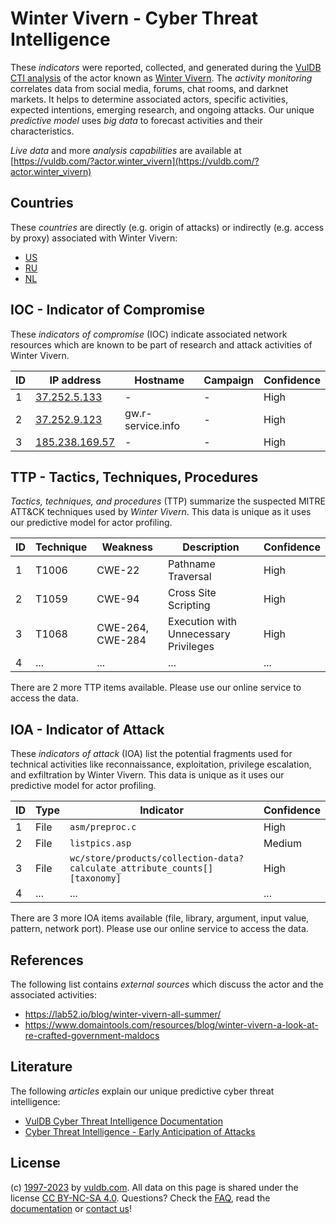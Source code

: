 # Winter Vivern - Cyber Threat Intelligence

These _indicators_ were reported, collected, and generated during the [VulDB CTI analysis](https://vuldb.com/?kb.cti) of the actor known as [Winter Vivern](https://vuldb.com/?actor.winter_vivern). The _activity monitoring_ correlates data from social media, forums, chat rooms, and darknet markets. It helps to determine associated actors, specific activities, expected intentions, emerging research, and ongoing attacks. Our unique _predictive model_ uses _big data_ to forecast activities and their characteristics.

_Live data_ and more _analysis capabilities_ are available at [https://vuldb.com/?actor.winter_vivern](https://vuldb.com/?actor.winter_vivern)

## Countries

These _countries_ are directly (e.g. origin of attacks) or indirectly (e.g. access by proxy) associated with Winter Vivern:

* [US](https://vuldb.com/?country.us)
* [RU](https://vuldb.com/?country.ru)
* [NL](https://vuldb.com/?country.nl)

## IOC - Indicator of Compromise

These _indicators of compromise_ (IOC) indicate associated network resources which are known to be part of research and attack activities of Winter Vivern.

ID | IP address | Hostname | Campaign | Confidence
-- | ---------- | -------- | -------- | ----------
1 | [37.252.5.133](https://vuldb.com/?ip.37.252.5.133) | - | - | High
2 | [37.252.9.123](https://vuldb.com/?ip.37.252.9.123) | gw.r-service.info | - | High
3 | [185.238.169.57](https://vuldb.com/?ip.185.238.169.57) | - | - | High

## TTP - Tactics, Techniques, Procedures

_Tactics, techniques, and procedures_ (TTP) summarize the suspected MITRE ATT&CK techniques used by _Winter Vivern_. This data is unique as it uses our predictive model for actor profiling.

ID | Technique | Weakness | Description | Confidence
-- | --------- | -------- | ----------- | ----------
1 | T1006 | CWE-22 | Pathname Traversal | High
2 | T1059 | CWE-94 | Cross Site Scripting | High
3 | T1068 | CWE-264, CWE-284 | Execution with Unnecessary Privileges | High
4 | ... | ... | ... | ...

There are 2 more TTP items available. Please use our online service to access the data.

## IOA - Indicator of Attack

These _indicators of attack_ (IOA) list the potential fragments used for technical activities like reconnaissance, exploitation, privilege escalation, and exfiltration by Winter Vivern. This data is unique as it uses our predictive model for actor profiling.

ID | Type | Indicator | Confidence
-- | ---- | --------- | ----------
1 | File | `asm/preproc.c` | High
2 | File | `listpics.asp` | Medium
3 | File | `wc/store/products/collection-data?calculate_attribute_counts[][taxonomy]` | High
4 | ... | ... | ...

There are 3 more IOA items available (file, library, argument, input value, pattern, network port). Please use our online service to access the data.

## References

The following list contains _external sources_ which discuss the actor and the associated activities:

* https://lab52.io/blog/winter-vivern-all-summer/
* https://www.domaintools.com/resources/blog/winter-vivern-a-look-at-re-crafted-government-maldocs

## Literature

The following _articles_ explain our unique predictive cyber threat intelligence:

* [VulDB Cyber Threat Intelligence Documentation](https://vuldb.com/?kb.cti)
* [Cyber Threat Intelligence - Early Anticipation of Attacks](https://www.scip.ch/en/?labs.20201022)

## License

(c) [1997-2023](https://vuldb.com/?kb.changelog) by [vuldb.com](https://vuldb.com/?kb.about). All data on this page is shared under the license [CC BY-NC-SA 4.0](https://creativecommons.org/licenses/by-nc-sa/4.0/). Questions? Check the [FAQ](https://vuldb.com/?kb.faq), read the [documentation](https://vuldb.com/?kb) or [contact us](https://vuldb.com/?contact)!
